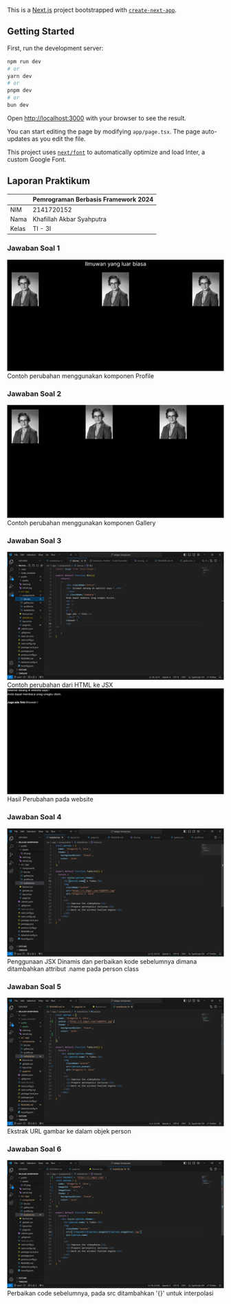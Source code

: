 This is a [Next.js](https://nextjs.org/) project bootstrapped with [`create-next-app`](https://github.com/vercel/next.js/tree/canary/packages/create-next-app).

## Getting Started

First, run the development server:

```bash
npm run dev
# or
yarn dev
# or
pnpm dev
# or
bun dev
```

Open [http://localhost:3000](http://localhost:3000) with your browser to see the result.

You can start editing the page by modifying `app/page.tsx`. The page auto-updates as you edit the file.

This project uses [`next/font`](https://nextjs.org/docs/basic-features/font-optimization) to automatically optimize and load Inter, a custom Google Font.

## Laporan Praktikum

|  | Pemrograman Berbasis Framework 2024 |
|--|--|
| NIM |  2141720152|
| Nama |  Khafillah Akbar Syahputra |
| Kelas | TI - 3I |


### Jawaban Soal 1



![Screenshot](public/assets/01.png)
Contoh perubahan menggunakan komponen Profile

### Jawaban Soal 2

![Screenshot](public/assets/02.png)
Contoh perubahan menggunakan komponen Gallery

### Jawaban Soal 3

![Screenshot](public/assets/04.png)
Contoh perubahan dari HTML ke JSX
![Screenshot](public/assets/03.png)
Hasil Perubahan pada website

### Jawaban Soal 4

![Screenshot](public/assets/06.png)
Penggunaan JSX Dinamis dan perbaikan kode sebelumnya dimana ditambahkan attribut .name pada person class

### Jawaban Soal 5

![Screenshot](public/assets/07.png)
Ekstrak URL gambar ke dalam objek person

### Jawaban Soal 6

![Screenshot](public/assets/08.png)
Perbaikan code sebelumnya, pada src ditambahkan '{}' untuk interpolasi

